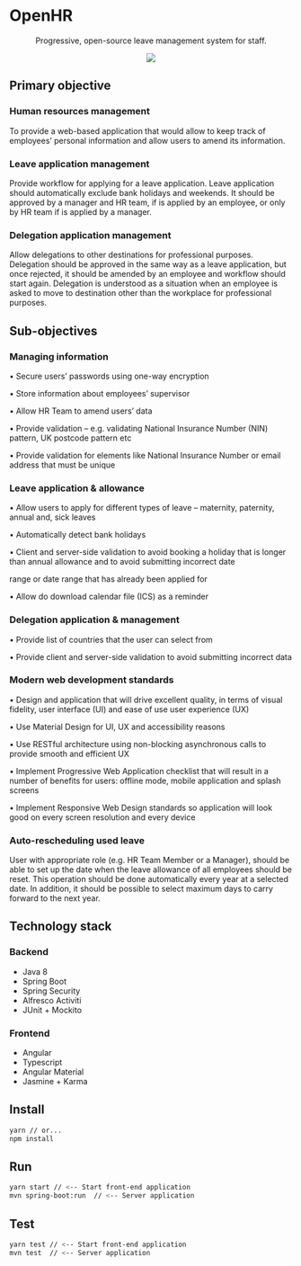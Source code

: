 # OpenHR

<p align="center">
Progressive, open-source leave management system for staff.
</p>
<p align="center">
  <a href="https://travis-ci.com/Bartosz-D3V/OpenHR">
    <img src="https://travis-ci.com/Bartosz-D3V/OpenHR.svg?token=tqZyPRhzSnop7iN2Y7Ug&branch=master"/>
  </a>
</p>

## Primary objective

### Human resources management

To provide a web-based application that would allow to keep track of employees’ personal information and allow users to amend its information.

### Leave application management

Provide workflow for applying for a leave application. Leave application should automatically exclude bank holidays and weekends. It should be approved by a manager and HR team, if is applied by an employee, or only by HR team if is applied by a manager.

### Delegation application management

Allow delegations to other destinations for professional purposes. Delegation should be approved in the same way as a leave application, but once rejected, it should be amended by an employee and workflow should start again.
Delegation is understood as a situation when an employee is asked to move to destination other than the workplace for professional purposes.

## Sub-objectives

### Managing information

• Secure users’ passwords using one-way encryption

• Store information about employees’ supervisor

• Allow HR Team to amend users’ data

• Provide validation – e.g. validating National Insurance Number (NIN) pattern, UK postcode pattern etc

• Provide validation for elements like National Insurance Number or email address that must be unique

### Leave application & allowance

• Allow users to apply for different types of leave – maternity, paternity, annual and, sick leaves

• Automatically detect bank holidays

• Client and server-side validation to avoid booking a holiday that is longer than annual allowance and to avoid submitting incorrect date

range or date range that has already been applied for

• Allow do download calendar file (ICS) as a reminder

### Delegation application & management

• Provide list of countries that the user can select from

• Provide client and server-side validation to avoid submitting incorrect data

### Modern web development standards

• Design and application that will drive excellent quality, in terms of visual fidelity, user interface (UI) and ease of use user experience (UX)

• Use Material Design for UI, UX and accessibility reasons

• Use RESTful architecture using non-blocking asynchronous calls to provide smooth and efficient UX

• Implement Progressive Web Application checklist that will result in a number of benefits for users: offline mode, mobile application and splash screens

• Implement Responsive Web Design standards so application will look good on every screen resolution and every device

### Auto-rescheduling used leave

User with appropriate role (e.g. HR Team Member or a Manager), should be able to set up the date when the leave allowance of all employees should be reset. This operation should be done automatically every year at a selected date. In addition, it should be possible to select maximum days to carry forward to the next year.

## Technology stack

### Backend

- Java 8
- Spring Boot
- Spring Security
- Alfresco Activiti
- JUnit + Mockito

### Frontend

- Angular
- Typescript
- Angular Material
- Jasmine + Karma

## Install

```bash
yarn // or...
npm install
```

## Run

```bash
yarn start // <-- Start front-end application
mvn spring-boot:run  // <-- Server application
```

## Test

```bash
yarn test // <-- Start front-end application
mvn test  // <-- Server application
```
